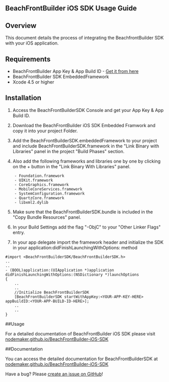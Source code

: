 ## BeachFrontBuilder iOS SDK Usage Guide

## Overview
This document details the process of integrating the BeachfrontBuilder SDK with your iOS application. 

## Requirements

* BeachFrontBuilder App Key & App Build ID - [Get it from here](http://beachfrontbuilder.com/signup)
* BeachFrontBuilder SDK EmbeddedFramework
* Xcode 4.5 or higher

## Installation
1. Access the BeachFrontBuilderSDK Console and get your App Key & App Build ID.

2. Download the BeachFrontBuilder iOS SDK Embedded Framwork and copy it into your project Folder.

3. Add the BeachFrontBuilderSDK.embeddedFramework to your project and include BeachFrontBuilderSDK.framework in the "Link Binary with Libraries" panel in the project "Build Phases" section.

4. Also add the following frameworks and libraries one by one by clicking on the + button in the "Link Binary With Libraries" panel.
```
	- Foundation.framework
	- UIKit.framework
	- CoreGraphics.framework
	- MobileCoreServices.framework
	- SystemConfiguration.framework
	- QuartzCore.framework
	- libxml2.dylib
```
5. Make sure that the BeachFrontBuilderSDK.bundle is included in the "Copy Bundle Resources" panel.

6. In your Build Settings add the flag "-ObjC" to your "Other Linker Flags" entry.

7. In your app delegate import the framework header and initialize the SDK in your application:didFinishLaunchingWithOptions: method

```
#import <BeachFrontBuilderSDK/BeachFrontBuilderSDK.h>
..
..
- (BOOL)application:(UIApplication *)application didFinishLaunchingWithOptions:(NSDictionary *)launchOptions
{	
	..
	..
    //Initialize BeachFrontBuilderSDK
    [BeachFrontBuilderSDK startWithAppKey:<YOUR-APP-KEY-HERE> appBuildID:<YOUR-APP-BUILD-ID-HERE>];
    ..
    ..
}
```

##Usage

For a detailed documentation of BeachFrontBuilder iOS SDK please visit [nodemaker.github.io/BeachFrontBuilder-iOS-SDK](http://nodemaker.github.io/BeachFrontBuilder-iOS-SDK)

##Documentation

You can access the detailed documentation for BeachFrontBuilderSDK at [nodemaker.github.io/BeachFrontBuilder-iOS-SDK](http://nodemaker.github.io/BeachFrontBuilder-iOS-SDK) 

Have a bug? Please [create an issue on GitHub](https://github.com/nodemaker/BeachFrontBuilder-iOS-SDK/issues)!